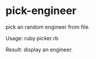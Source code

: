 pick-engineer
=============
pick an random engineer from file.

Usage: ruby picker.rb

Result: display an engineer.
